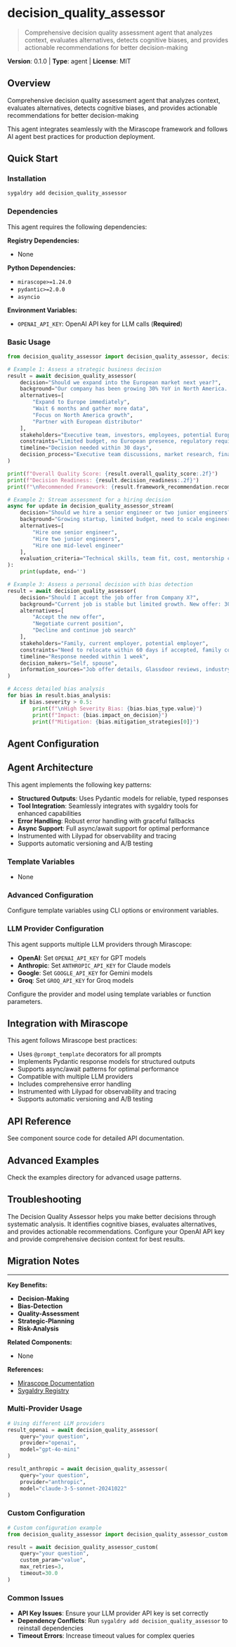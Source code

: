 # decision_quality_assessor
> Comprehensive decision quality assessment agent that analyzes context, evaluates alternatives, detects cognitive biases, and provides actionable recommendations for better decision-making

**Version**: 0.1.0 | **Type**: agent | **License**: MIT

## Overview

Comprehensive decision quality assessment agent that analyzes context, evaluates alternatives, detects cognitive biases, and provides actionable recommendations for better decision-making

This agent integrates seamlessly with the Mirascope framework and follows AI agent best practices for production deployment.

## Quick Start

### Installation

```bash
sygaldry add decision_quality_assessor
```

### Dependencies

This agent requires the following dependencies:

**Registry Dependencies:**

- None

**Python Dependencies:**

- `mirascope>=1.24.0`
- `pydantic>=2.0.0`
- `asyncio`

**Environment Variables:**

- `OPENAI_API_KEY`: OpenAI API key for LLM calls (**Required**)

### Basic Usage

```python
from decision_quality_assessor import decision_quality_assessor, decision_quality_assessor_stream

# Example 1: Assess a strategic business decision
result = await decision_quality_assessor(
    decision="Should we expand into the European market next year?",
    background="Our company has been growing 30% YoY in North America. We have $10M in funding.",
    alternatives=[
        "Expand to Europe immediately",
        "Wait 6 months and gather more data",
        "Focus on North America growth",
        "Partner with European distributor"
    ],
    stakeholders="Executive team, investors, employees, potential European customers",
    constraints="Limited budget, no European presence, regulatory requirements",
    timeline="Decision needed within 30 days",
    decision_process="Executive team discussions, market research, financial modeling"
)

print(f"Overall Quality Score: {result.overall_quality_score:.2f}")
print(f"Decision Readiness: {result.decision_readiness:.2f}")
print(f"\nRecommended Framework: {result.framework_recommendation.recommended_framework}")

# Example 2: Stream assessment for a hiring decision
async for update in decision_quality_assessor_stream(
    decision="Should we hire a senior engineer or two junior engineers?",
    background="Growing startup, limited budget, need to scale engineering team",
    alternatives=[
        "Hire one senior engineer",
        "Hire two junior engineers",
        "Hire one mid-level engineer"
    ],
    evaluation_criteria="Technical skills, team fit, cost, mentorship capacity"
):
    print(update, end='')

# Example 3: Assess a personal decision with bias detection
result = await decision_quality_assessor(
    decision="Should I accept the job offer from Company X?",
    background="Current job is stable but limited growth. New offer: 30% salary increase, relocation required.",
    alternatives=[
        "Accept the new offer",
        "Negotiate current position",
        "Decline and continue job search"
    ],
    stakeholders="Family, current employer, potential employer",
    constraints="Need to relocate within 60 days if accepted, family considerations",
    timeline="Response needed within 1 week",
    decision_makers="Self, spouse",
    information_sources="Job offer details, Glassdoor reviews, industry contacts"
)

# Access detailed bias analysis
for bias in result.bias_analysis:
    if bias.severity > 0.5:
        print(f"\nHigh Severity Bias: {bias.bias_type.value}")
        print(f"Impact: {bias.impact_on_decision}")
        print(f"Mitigation: {bias.mitigation_strategies[0]}")
```

## Agent Configuration

## Agent Architecture

This agent implements the following key patterns:

- **Structured Outputs**: Uses Pydantic models for reliable, typed responses
- **Tool Integration**: Seamlessly integrates with sygaldry tools for enhanced capabilities
- **Error Handling**: Robust error handling with graceful fallbacks
- **Async Support**: Full async/await support for optimal performance
- Instrumented with Lilypad for observability and tracing
- Supports automatic versioning and A/B testing

### Template Variables

- None

### Advanced Configuration

Configure template variables using CLI options or environment variables.

### LLM Provider Configuration

This agent supports multiple LLM providers through Mirascope:

- **OpenAI**: Set `OPENAI_API_KEY` for GPT models
- **Anthropic**: Set `ANTHROPIC_API_KEY` for Claude models
- **Google**: Set `GOOGLE_API_KEY` for Gemini models
- **Groq**: Set `GROQ_API_KEY` for Groq models

Configure the provider and model using template variables or function parameters.

## Integration with Mirascope

This agent follows Mirascope best practices:

- Uses `@prompt_template` decorators for all prompts
- Implements Pydantic response models for structured outputs
- Supports async/await patterns for optimal performance
- Compatible with multiple LLM providers
- Includes comprehensive error handling
- Instrumented with Lilypad for observability and tracing
- Supports automatic versioning and A/B testing

## API Reference

See component source code for detailed API documentation.

## Advanced Examples

Check the examples directory for advanced usage patterns.

## Troubleshooting

The Decision Quality Assessor helps you make better decisions through systematic analysis. It identifies cognitive biases, evaluates alternatives, and provides actionable recommendations. Configure your OpenAI API key and provide comprehensive decision context for best results.

## Migration Notes

---

**Key Benefits:**

- **Decision-Making**
- **Bias-Detection**
- **Quality-Assessment**
- **Strategic-Planning**
- **Risk-Analysis**

**Related Components:**

- None

**References:**

- [Mirascope Documentation](https://mirascope.com)
- [Sygaldry Registry](https://github.com/greyhaven-ai/sygaldry)

### Multi-Provider Usage

```python
# Using different LLM providers
result_openai = await decision_quality_assessor(
    query="your question",
    provider="openai",
    model="gpt-4o-mini"
)

result_anthropic = await decision_quality_assessor(
    query="your question",
    provider="anthropic",
    model="claude-3-5-sonnet-20241022"
)
```

### Custom Configuration

```python
# Custom configuration example
from decision_quality_assessor import decision_quality_assessor_custom

result = await decision_quality_assessor_custom(
    query="your question",
    custom_param="value",
    max_retries=3,
    timeout=30.0
)
```

### Common Issues

- **API Key Issues**: Ensure your LLM provider API key is set correctly
- **Dependency Conflicts**: Run `sygaldry add decision_quality_assessor` to reinstall dependencies
- **Timeout Errors**: Increase timeout values for complex queries
